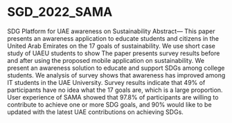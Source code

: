 # SGD_2022_SAMA
SDG Platform for UAE awareness on Sustainability
Abstract— This paper presents an awareness application to educate students and citizens in the United Arab Emirates on the 17 goals of sustainability. We use short case study of UAEU students to show The paper presents survey results before and after using the proposed mobile application on sustainability. We present an awareness solution to educate and support SDGs among college students. We analysis of survey shows that awareness has improved among IT students in the UAE University. Survey results indicate that 49% of participants have no idea what the 17 goals are, which is a large proportion. User experience of SAMA showed that 97.8% of participants are willing to contribute to achieve one or more SDG goals, and 90% would like to be updated with the latest UAE contributions on achieving SDGs. 
